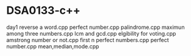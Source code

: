# DSA0133-c++
day1
reverse a word.cpp
perfect number.cpp
palindrome.cpp
maximun among three numbers.cpp
lcm and gcd.cpp
elgibility for voting.cpp
amstrong number or not.cpp
first n perfect numbers.cpp
perfect number.cpp
mean,median,mode.cpp
